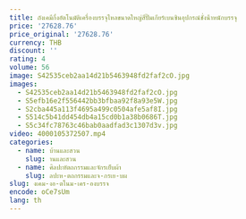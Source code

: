```yaml
---
title: ถังเคมีกึ่งอัตโนมัติเครื่องบรรจุไหลขนาดใหญ่สีปั๊มเกียร์เบนซินอุปกรณ์ชั่งน้ําหนักบรรจุ
price: '27628.76'
price_original: '27628.76'
currency: THB
discount: ''
rating: 4
volume: 56
image: S42535ceb2aa14d21b5463948fd2faf2cO.jpg
images:
  - S42535ceb2aa14d21b5463948fd2faf2cO.jpg
  - S5efb16e2f556442bb3bfbaa92f8a93e5W.jpg
  - S2cba445a113f4695a499c0504afe5af8I.jpg
  - S514c5b41dd454db4a15cd0b1a38b0686T.jpg
  - S5c34fc78763c46bab0aadfad3c1307d3v.jpg
video: 4000105372507.mp4
categories:
  - name: บ้านและสวน
    slug: านและสวน
  - name: ศิลปะหัตถกรรมและจักรเย็บผ้า
    slug: ลปะห-ตถกรรมและจ-กรเย-บผ
slug: งเคม-งอ-ตโนม-เคร-องบรรจ
encode: oCe7sUm
lang: th
---
```

  